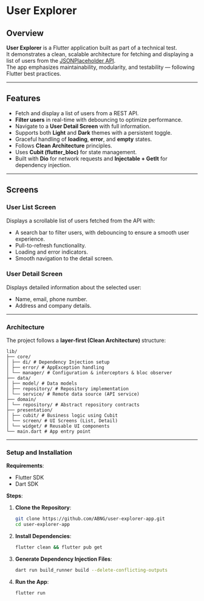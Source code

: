 # User Explorer

## Overview

**User Explorer** is a Flutter application built as part of a technical test.  
It demonstrates a clean, scalable architecture for fetching and displaying a list of users from the [JSONPlaceholder API](https://jsonplaceholder.typicode.com/).  
The app emphasizes maintainability, modularity, and testability — following Flutter best practices.

---

## Features

- Fetch and display a list of users from a REST API.
- **Filter users** in real-time with debouncing to optimize performance.
- Navigate to a **User Detail Screen** with full information.
- Supports both **Light** and **Dark** themes with a persistent toggle.
- Graceful handling of **loading**, **error**, and **empty** states.
- Follows **Clean Architecture** principles.
- Uses **Cubit (flutter_bloc)** for state management.
- Built with **Dio** for network requests and **Injectable + GetIt** for dependency injection.

---

## Screens

### User List Screen
Displays a scrollable list of users fetched from the API with:
- A search bar to filter users, with debouncing to ensure a smooth user experience.
- Pull-to-refresh functionality.
- Loading and error indicators.
- Smooth navigation to the detail screen.

### User Detail Screen
Displays detailed information about the selected user:
- Name, email, phone number.
- Address and company details.

---

### Architecture

The project follows a **layer-first (Clean Architecture)** structure:

```
lib/
├── core/
│ ├── di/ # Dependency Injection setup
│ ├── error/ # AppException handling
│ └── manager/ # Configuration & interceptors & bloc observer
├── data/
│ ├── model/ # Data models
│ ├── repository/ # Repository implementation
│ └── service/ # Remote data source (API service)
├── domain/
│ └── repository/ # Abstract repository contracts
├── presentation/
│ ├── cubit/ # Business logic using Cubit
│ └── screen/ # UI Screens (List, Detail)
│ └── widget/ # Reusable UI components
└── main.dart # App entry point
```

---

### Setup and Installation

**Requirements**:

- Flutter SDK
- Dart SDK

**Steps**:

1.  **Clone the Repository**:

    ```bash
    git clone https://github.com/ABNG/user-explorer-app.git
    cd user-explorer-app
    ```

2.  **Install Dependencies**:

    ```bash
    flutter clean && flutter pub get
    ```

3.  **Generate Dependency Injection Files**:

    ```bash
    dart run build_runner build --delete-conflicting-outputs
    ```

4.  **Run the App**:

    ```bash
    flutter run
    ```
